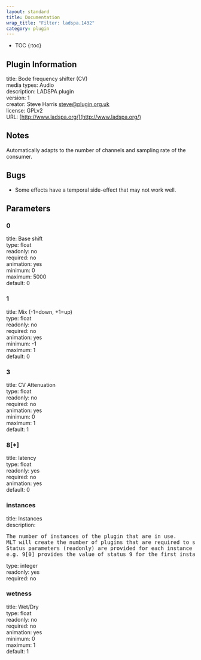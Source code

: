 ```yaml
---
layout: standard
title: Documentation
wrap_title: "Filter: ladspa.1432"
category: plugin
---
```

* TOC
{:toc}

## Plugin Information

title: Bode frequency shifter (CV)  
media types:
Audio  
description: LADSPA plugin  
version: 1  
creator: Steve Harris <steve@plugin.org.uk>  
license: GPLv2  
URL: [http://www.ladspa.org/](http://www.ladspa.org/)  

## Notes

Automatically adapts to the number of channels and sampling rate of the consumer.

## Bugs

* Some effects have a temporal side-effect that may not work well.


## Parameters

### 0

title: Base shift    
type: float  
readonly: no  
required: no  
animation: yes  
minimum: 0  
maximum: 5000  
default: 0  

### 1

title: Mix (-1=down, +1=up)    
type: float  
readonly: no  
required: no  
animation: yes  
minimum: -1  
maximum: 1  
default: 0  

### 3

title: CV Attenuation    
type: float  
readonly: no  
required: no  
animation: yes  
minimum: 0  
maximum: 1  
default: 1  

### 8[*]

title: latency    
type: float  
readonly: yes  
required: no  
animation: yes  
default: 0  

### instances

title: Instances    
description:
<pre>
The number of instances of the plugin that are in use.
MLT will create the number of plugins that are required to support the number of audio channels.
Status parameters (readonly) are provided for each instance and are accessed by specifying the instance number after the identifier (starting at zero).
e.g. 9[0] provides the value of status 9 for the first instance.
</pre>
type: integer  
readonly: yes  
required: no  

### wetness

title: Wet/Dry    
type: float  
readonly: no  
required: no  
animation: yes  
minimum: 0  
maximum: 1  
default: 1  


